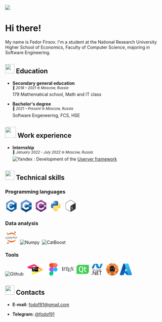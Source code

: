 [![](https://github.com/fodof91/fodof91/blob/main/headF.png)](https://github.com/fodof91/fodof91/blob/main/headF.png)

# Hi there!

My name is Fedor Firsov. I'm a student at the National Research University Higher School of Economics, Faculty of Computer Science, majoring in Software Engineering.

## <img src="https://github.com/fodof91/fodof91/blob/main/education.png" width="30" height="30"/> Education

- **Secondary general education**<br />
<sup>:date: *2018 – 2021* :globe_with_meridians: *Moscow, Russia* </sup><br />
179 Mathematical school, Math and IT class

- **Bachelor's degree**<br />
<sup>:date: *2021 – Present* :globe_with_meridians: *Moscow, Russia* </sup><br />
Software Engeneering, FCS, HSE

## <img src="https://github.com/fodof91/fodof91/blob/main/gear%20(1).png" width="35" height="35"/> Work experience
-  **Internship**<br />
<sup>:date: *January 2022 - July 2022* :globe_with_meridians: *Moscow, Russia* </sup><br />
<img src="https://github.com/fodof91/fodof91/blob/main/5t4TtZ4A.png" title="Yandex" alt="Yandex" width="60" height="18"/> : Development of the [Userver framework](https://github.com/userver-framework) 

## <img src="https://github.com/fodof91/fodof91/blob/main/settings.png" width="30" height="30"/> Technical skills

### Programming languages 

<div>
  <img src="https://github.com/devicons/devicon/blob/master/icons/c/c-original.svg" title="C" alt="C" width="40" height="40"/>&nbsp;
  <img src="https://github.com/devicons/devicon/blob/master/icons/cplusplus/cplusplus-original.svg" title="C++" alt="C++" width="40" height="40"/>&nbsp;
  <img src="https://github.com/devicons/devicon/blob/master/icons/csharp/csharp-original.svg" title="C#" alt="C#" width="40" height="40"/>&nbsp;
  <img src="https://github.com/devicons/devicon/blob/master/icons/python/python-original.svg" title="Python" alt="Python" width="40" height="40"/>&nbsp;
  <img src="https://github.com/devicons/devicon/blob/master/icons/bash/bash-original.svg" title="Bash" alt="Bash" width="40" height="40"/>&nbsp;
</div>


### Data analysis 

<div>
  <img src="https://github.com/devicons/devicon/blob/master/icons/jupyter/jupyter-original-wordmark.svg" title="Jupyter" alt="Jupyter" width="40" height="40"/>&nbsp;
  <img src="https://github.com/fodof91/fodof91/blob/main/numpy_logo_icon_168071.png" title="Numpy" alt="Numpy" width="40" height="40"/>&nbsp;
  <img src="https://avatars.githubusercontent.com/u/29043415?s=200&v=4" title="CatBoost" alt="CatBoost" width="40" height="40"/>&nbsp; 
</div>

### Tools

<div>
  <img src="https://github.com/fodof91/fodof91/blob/main/github-logo_icon-icons.com_73546.png" title="Github" alt="Github" width="40" height="40"/>&nbsp;
  <img src="https://github.com/devicons/devicon/blob/master/icons/jetbrains/jetbrains-original.svg" title="Jet Brains development environments" alt="Jet Brains development environments" width="60" height="40"/>&nbsp;
  <img src="https://github.com/devicons/devicon/blob/master/icons/figma/figma-original.svg" title="Figma" alt="Figma" width="40" height="40"/>&nbsp; 
  <img src="https://github.com/devicons/devicon/blob/master/icons/latex/latex-original.svg" title="Latex" alt="Latex" width="40" height="40"/>&nbsp; 
  <img src="https://github.com/devicons/devicon/blob/master/icons/qt/qt-original.svg" title="Qt for python" alt="Qt for python" width="40" height="40"/>&nbsp;
  <img src="https://github.com/devicons/devicon/blob/master/icons/dot-net/dot-net-original-wordmark.svg" title=".NET" alt=".NET" width="40" height="40"/>&nbsp;
  <img src="https://github.com/userver-framework/userver/blob/develop/scripts/docs/logo.svg" title="Userver framework" alt="Userver framework" width="40" height="40"/>
  <img src="https://github.com/devicons/devicon/blob/master/icons/azure/azure-original.svg" title="Azure" alt="Azure" width="40" height="40"/>&nbsp; 
</div>




## <img src="https://github.com/fodof91/fodof91/blob/main/contact.png" width="30" height="30"/> Contacts

- **E-mail:** fodof91@gmail.com

- **Telegram:** [@fodof91](https://t.me/fodof91)
